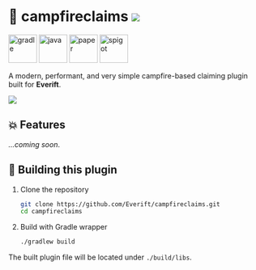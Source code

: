 # 🌼 campfireclaims [![](https://github.com/Everift/campfireclaims/actions/workflows/build.yml/badge.svg)](https://github.com/Everift/campfireclaims/actions/workflows/build.yml)

<img alt="gradle" height="56" src="https://cdn.jsdelivr.net/npm/@intergrav/devins-badges@3/assets/cozy/built-with/gradle_vector.svg">
<img alt="java" height="56" src="https://cdn.jsdelivr.net/npm/@intergrav/devins-badges@3/assets/cozy/built-with/java_vector.svg">
<img alt="paper" height="56" src="https://cdn.jsdelivr.net/npm/@intergrav/devins-badges@3/assets/cozy/supported/paper_vector.svg">
<img alt="spigot" height="56" src="https://cdn.jsdelivr.net/npm/@intergrav/devins-badges@3/assets/cozy/unsupported/spigot_vector.svg">

A modern, performant, and very simple campfire-based claiming plugin built for **Everift**.

![](https://img.shields.io/badge/JOIN%20US%20ON%20PLAY.EVERIFT.COM-2f366e?style=for-the-badge)

## 💥 Features
*...coming soon*.

## 🔨 Building this plugin

1. Clone the repository
   ```bash
   git clone https://github.com/Everift/campfireclaims.git
   cd campfireclaims
   ```

2. Build with Gradle wrapper
   ```bash
   ./gradlew build
   ```

The built plugin file will be located under `./build/libs`.